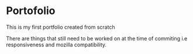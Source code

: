# Portofolio
This is my first portfolio created from scratch

There are things that still need to be worked on at the time of commiting i.e responsiveness and mozilla compatibility.


